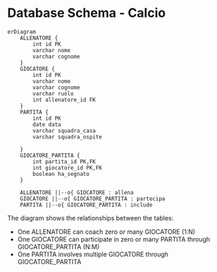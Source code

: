 # Database Schema - Calcio

```mermaid
erDiagram
    ALLENATORE {
        int id PK
        varchar nome
        varchar cognome
    }
    GIOCATORE {
        int id PK
        varchar nome
        varchar cognome
        varchar ruolo
        int allenatore_id FK
    }
    PARTITA {
        int id PK
        date data
        varchar squadra_casa
        varchar squadra_ospite

    }
    GIOCATORE_PARTITA {
        int partita_id PK,FK
        int giocatore_id PK,FK
        boolean ha_segnato
    }

    ALLENATORE ||--o{ GIOCATORE : allena
    GIOCATORE ||--o{ GIOCATORE_PARTITA : partecipa
    PARTITA ||--o{ GIOCATORE_PARTITA : include
```

The diagram shows the relationships between the tables:

- One ALLENATORE can coach zero or many GIOCATORE (1:N)
- One GIOCATORE can participate in zero or many PARTITA through GIOCATORE_PARTITA (N:M)
- One PARTITA involves multiple GIOCATORE through GIOCATORE_PARTITA
